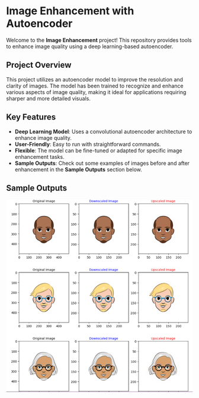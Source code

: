 # Image Enhancement with Autoencoder

Welcome to the **Image Enhancement** project! This repository provides tools to enhance image quality using a deep learning-based autoencoder.

## **Project Overview**

This project utilizes an autoencoder model to improve the resolution and clarity of images. The model has been trained to recognize and enhance various aspects of image quality, making it ideal for applications requiring sharper and more detailed visuals.

## **Key Features**

- **Deep Learning Model**: Uses a convolutional autoencoder architecture to enhance image quality.
- **User-Friendly**: Easy to run with straightforward commands.
- **Flexible**: The model can be fine-tuned or adapted for specific image enhancement tasks.
- **Sample Outputs**: Check out some examples of images before and after enhancement in the **Sample Outputs** section below.

## **Sample Outputs** 

![result](result/output.png)
